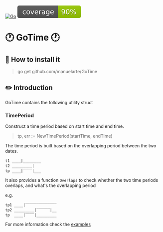 [![Go](https://github.com/manuelarte/GoTime/actions/workflows/go.yml/badge.svg)](https://github.com/manuelarte/GoTime/actions/workflows/go.yml)
![coverage](https://raw.githubusercontent.com/manuelarte/GoTime/badges/.badges/main/coverage.svg)
# 🕐 GoTime 🕐

## 📝 How to install it

> go get github.com/manuelarte/GoTime

## ✏️ Introduction

GoTime contains the following utility struct

### TimePeriod

Construct a time period based on start time and end time.

> tp, err := NewTimePeriod(startTime, endTime)

The time period is built based on the overlapping period between the two dates.

```
t1 ____|________
t2 _________|
tp ____|‾‾‾‾|___
```

It also provides a function `Overlaps` to check whether the two time periods overlaps, and what's the overlapping period

e.g.

```
tp1 ____|‾‾‾‾‾‾‾‾‾‾‾‾‾‾
tp2 _________|‾‾‾‾‾‾|__
tp  ____|‾‾‾‾|_________
```

For more information check the [examples](./examples)
